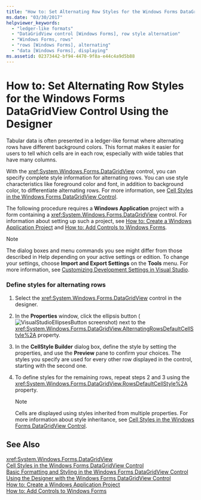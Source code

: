 ```yaml
---
title: "How to: Set Alternating Row Styles for the Windows Forms DataGridView Control Using the Designer"
ms.date: "03/30/2017"
helpviewer_keywords: 
  - "ledger-like formats"
  - "DataGridView control [Windows Forms], row style alternation"
  - "Windows Forms, rows"
  - "rows [Windows Forms], alternating"
  - "data [Windows Forms], displaying"
ms.assetid: 02373442-bf94-4470-9f8a-e44c4a9d5b88
---
```

# How to: Set Alternating Row Styles for the Windows Forms DataGridView Control Using the Designer
Tabular data is often presented in a ledger-like format where alternating rows have different background colors. This format makes it easier for users to tell which cells are in each row, especially with wide tables that have many columns.  
  
 With the <xref:System.Windows.Forms.DataGridView> control, you can specify complete style information for alternating rows. You can use style characteristics like foreground color and font, in addition to background color, to differentiate alternating rows. For more information, see [Cell Styles in the Windows Forms DataGridView Control](../../../../docs/framework/winforms/controls/cell-styles-in-the-windows-forms-datagridview-control.md).  
  
 The following procedure requires a **Windows Application** project with a form containing a <xref:System.Windows.Forms.DataGridView> control. For information about setting up such a project, see [How to: Create a Windows Application Project](http://msdn.microsoft.com/library/b2f93fed-c635-4705-8d0e-cf079a264efa) and [How to: Add Controls to Windows Forms](../../../../docs/framework/winforms/controls/how-to-add-controls-to-windows-forms.md).  
  
> [!NOTE]
>  The dialog boxes and menu commands you see might differ from those described in Help depending on your active settings or edition. To change your settings, choose **Import and Export Settings** on the **Tools** menu. For more information, see [Customizing Development Settings in Visual Studio](http://msdn.microsoft.com/library/22c4debb-4e31-47a8-8f19-16f328d7dcd3).  
  
### Define styles for alternating rows  
  
1. Select the <xref:System.Windows.Forms.DataGridView> control in the designer.  
  
2. In the **Properties** window, click the ellipsis button (![VisualStudioEllipsesButton screenshot](../../../../docs/framework/winforms/media/vbellipsesbutton.png "vbEllipsesButton")) next to the <xref:System.Windows.Forms.DataGridView.AlternatingRowsDefaultCellStyle%2A> property.  
  
3. In the **CellStyle Builder** dialog box, define the style by setting the properties, and use the **Preview** pane to confirm your choices. The styles you specify are used for every other row displayed in the control, starting with the second one.  
  
4. To define styles for the remaining rows, repeat steps 2 and 3 using the <xref:System.Windows.Forms.DataGridView.RowsDefaultCellStyle%2A> property.  
  
   > [!NOTE]
   >  Cells are displayed using styles inherited from multiple properties. For more information about style inheritance, see [Cell Styles in the Windows Forms DataGridView Control](../../../../docs/framework/winforms/controls/cell-styles-in-the-windows-forms-datagridview-control.md).  
  
## See Also  
 <xref:System.Windows.Forms.DataGridView>  
 [Cell Styles in the Windows Forms DataGridView Control](../../../../docs/framework/winforms/controls/cell-styles-in-the-windows-forms-datagridview-control.md)  
 [Basic Formatting and Styling in the Windows Forms DataGridView Control](../../../../docs/framework/winforms/controls/basic-formatting-and-styling-in-the-windows-forms-datagridview-control.md)  
 [Using the Designer with the Windows Forms DataGridView Control](../../../../docs/framework/winforms/controls/using-the-designer-with-the-windows-forms-datagridview-control.md)  
 [How to: Create a Windows Application Project](http://msdn.microsoft.com/library/b2f93fed-c635-4705-8d0e-cf079a264efa)  
 [How to: Add Controls to Windows Forms](../../../../docs/framework/winforms/controls/how-to-add-controls-to-windows-forms.md)
